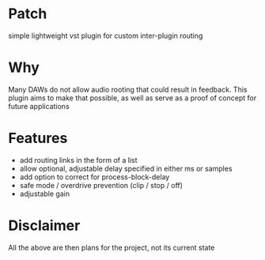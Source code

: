 # Patch
simple lightweight vst plugin for custom inter-plugin routing

# Why
Many DAWs do not allow audio rooting that could result in feedback. This plugin
aims to make that possible, as well as serve as a proof of concept for future
applications

# Features
* add routing links in the form of a list
* allow optional, adjustable delay specified in either ms or samples
* add option to correct for process-block-delay
* safe mode / overdrive prevention (clip / stop / off)
* adjustable gain

# Disclaimer
All the above are then plans for the project, not its current state
